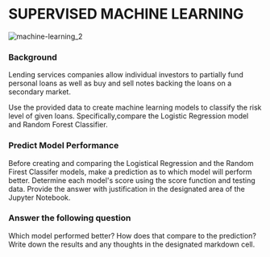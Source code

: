 # SUPERVISED MACHINE LEARNING  

![machine-learning_2](https://user-images.githubusercontent.com/110074895/219933764-5edaa8df-d68b-4dfc-8e17-eede9c1025a1.jpg)


### **Background**

Lending services companies allow individual investors to partially fund personal loans as well as buy and sell notes backing the loans on a secondary market.

Use the provided data to create machine learning models to classify the risk level of given loans. Specifically,compare the Logistic Regression model and Random Forest Classifier.

### **Predict Model Performance**
Before creating and comparing the Logistical Regression and the Random Firest Classifer models, make a prediction as to which model will perform better. Determine each model's score using the score function and testing data. Provide the answer with justification in the designated area of the Jupyter Notebook.

### **Answer the following question**
Which model performed better? How does that compare to the prediction? Write down the results and any thoughts in the designated markdown cell.
